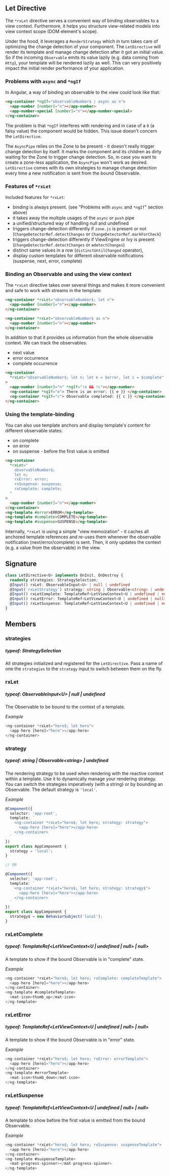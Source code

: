 ## Let Directive

The `*rxLet` directive serves a convenient way of binding observables to a view context. Furthermore, it helps
you structure view-related models into view context scope (DOM element's scope).

Under the hood, it leverages a `RenderStrategy` which in turn takes care of optimizing the change detection
of your component. The `LetDirective` will render its template and manage change detection after it got an initial value.
So if the incoming `Observable` emits its value lazily (e.g. data coming from `Http`), your template will be
rendered lazily as well. This can very positively impact the initial render performance of your application.

### Problems with `async` and `*ngIf`

In Angular, a way of binding an observable to the view could look like that:

```html
<ng-container *ngIf="observableNumber$ | async as n">
  <app-number [number]="n"></app-number>
  <app-number-special [number]="n"></app-number-special>
</ng-container>
```

The problem is that `*ngIf` interferes with rendering and in case of a `0` (a falsy value) the component
would be hidden. This issue doesn't concern the `LetDirective`.

The `AsyncPipe` relies on the Zone to be present - it doesn't really trigger change detection by itself.
It marks the component and its children as dirty waiting for the Zone to trigger change detection. So, in case
you want to create a zone-less application, the `AsyncPipe` won't work as desired. `LetDirective` comes
with its own strategies to manage change detection every time a new notification is sent from
the bound Observable.

### Features of `*rxLet`

Included features for `*rxLet`:

- binding is always present. (see "Problems with `async` and `*ngIf`" section above)
- it takes away the multiple usages of the `async` or `push` pipe
- a unified/structured way of handling null and undefined
- triggers change-detection differently if `zone.js` is present or not (`ChangeDetectorRef.detectChanges` or
  `ChangeDetectorRef.markForCheck`)
- triggers change-detection differently if ViewEngine or Ivy is present (`ChangeDetectorRef.detectChanges` or
  `ɵdetectChanges`)
- distinct same values in a row (`distinctUntilChanged` operator),
- display custom templates for different observable notifications (suspense, next, error, complete)

### Binding an Observable and using the view context

The `*rxLet` directive takes over several things and makes it more convenient and safe to work with streams in the
template:

```html
<ng-container *rxLet="observableNumber$; let n">
  <app-number [number]="n"></app-number>
</ng-container>

<ng-container *rxLet="observableNumber$ as n">
  <app-number [number]="n"></app-number>
</ng-container>
```

In addition to that it provides us information from the whole observable context.
We can track the observables:

- next value
- error occurrence
- complete occurrence

```html
<ng-container
  *rxLet="observableNumber$; let n; let e = $error, let c = $complete"
>
  <app-number [number]="n" *ngIf="!e && !c"></app-number>
  <ng-container *ngIf="e"> There is an error: {{ e }} </ng-container>
  <ng-container *ngIf="c"> Observable completed: {{ c }} </ng-container>
</ng-container>
```

### Using the template-binding

You can also use template anchors and display template's content for different observable states:

- on complete
- on error
- on suspense - before the first value is emitted

```html
<ng-container
  *rxLet="
    observableNumber$;
    let n;
    rxError: error;
    rxSuspense: suspense;
    rxComplete: complete;
  "
>
  <app-number [number]="n"></app-number>
</ng-container>
<ng-template #error>ERROR</ng-template>
<ng-template #complete>COMPLETE</ng-template>
<ng-template #suspense>SUSPENSE</ng-template>
```

Internally, `*rxLet` is using a simple "view memoization" - it caches all anchored template references and re-uses
them whenever the observable notification (next/error/complete) is sent. Then, it only updates the context
(e.g. a value from the observable) in the view.

## Signature

```TypeScript
class LetDirective<U> implements OnInit, OnDestroy {
  readonly strategies: StrategySelection;
  @Input() rxLet: ObservableInput<U> | null | undefined
  @Input('rxLetStrategy') strategy: string | Observable<string> | undefined
  @Input() rxLetComplete: TemplateRef<LetViewContext<U | undefined | null> | null>
  @Input() rxLetError: TemplateRef<LetViewContext<U | undefined | null> | null>
  @Input() rxLetSuspense: TemplateRef<LetViewContext<U | undefined | null> | null>
}
```

## Members

### strategies

##### typeof: StrategySelection

All strategies initialized and registered for the `LetDirective`. Pass a name of one the
`strategies` to the `strategy` input to switch between them on the fly.

### rxLet

##### typeof: ObservableInput&#60;U&#62; | null | undefined

The Observable to be bound to the context of a template.

_Example_

```TypeScript
<ng-container *rxLet="hero$; let hero">
  <app-hero [hero]="hero"></app-hero>
</ng-container>
```

### strategy

##### typeof: string | Observable&#60;string&#62; | undefined

The rendering strategy to be used when rendering with the reactive context within a template.
Use it to dynamically manage your rendering strategy. You can switch the strategies
imperatively (with a string) or by bounding an Observable.
The default strategy is `'local'`.

_Example_

```TypeScript
@Component({
  selector: 'app-root',
  template: `
    <ng-container *rxLet="hero$; let hero; strategy: strategy">
      <app-hero [hero]="hero"></app-hero>
    </ng-container>
  `
})
export class AppComponent {
  strategy = 'local';
}

// OR

@Component({
  selector: 'app-root',
  template: `
    <ng-container *rxLet="hero$; let hero; strategy: strategy$">
      <app-hero [hero]="hero"></app-hero>
    </ng-container>
  `
})
export class AppComponent {
  strategy$ = new BehaviorSubject('local');
}
```

### rxLetComplete

##### typeof: TemplateRef&#60;LetViewContext&#60;U | undefined | null&#62; | null&#62;

A template to show if the bound Observable is in "complete" state.

_Example_

```TypeScript
<ng-container *rxLet="hero$; let hero; rxComplete: completeTemplate">
  <app-hero [hero]="hero"></app-hero>
</ng-container>
<ng-template #completeTemplate>
  <mat-icon>thumb_up</mat-icon>
</ng-template>
```

### rxLetError

##### typeof: TemplateRef&#60;LetViewContext&#60;U | undefined | null&#62; | null&#62;

A template to show if the bound Observable is in "error" state.

_Example_

```TypeScript
<ng-container *rxLet="hero$; let hero; rxError: errorTemplate">
  <app-hero [hero]="hero"></app-hero>
</ng-container>
<ng-template #errorTemplate>
  <mat-icon>thumb_down</mat-icon>
</ng-template>
```

### rxLetSuspense

##### typeof: TemplateRef&#60;LetViewContext&#60;U | undefined | null&#62; | null&#62;

A template to show before the first value is emitted from the bound Observable.

_Example_

```TypeScript
<ng-container *rxLet="hero$; let hero; rxSuspense: suspenseTemplate">
  <app-hero [hero]="hero"></app-hero>
</ng-container>
<ng-template #suspenseTemplate>
  <mat-progress-spinner></mat-progress-spinner>
</ng-template>
```
